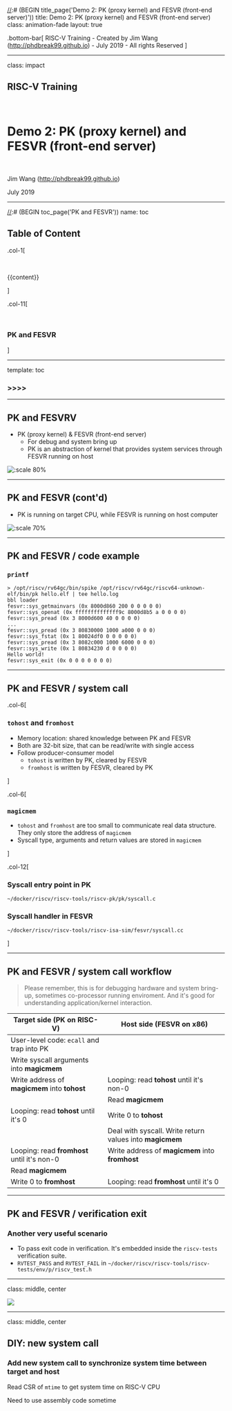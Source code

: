 [//]:# (BEGIN title_page('Demo 2: PK (proxy kernel) and FESVR (front-end server)'))
title: Demo 2: PK (proxy kernel) and FESVR (front-end server)
class: animation-fade
layout: true

<!-- This slide will serve as the base layout for all your slides -->

.bottom-bar[
RISC-V Training - Created by Jim Wang (http://phdbreak99.github.io) - July 2019 - All rights Reserved
]

---

class: impact

## RISC-V Training

&nbsp;

# Demo 2: PK (proxy kernel) and FESVR (front-end server)

&nbsp;

Jim Wang (http://phdbreak99.github.io)

July 2019

[//]:# (END)

---

[//]:# (BEGIN toc_page('PK and FESVR'))
name: toc

## Table of Content

.col-1[

&nbsp;

{{content}}

]

.col-11[

&nbsp;

### PK and FESVR

]

[//]:# (END)

---

[//]:# (BEGIN toc)
template: toc

### >>>>
[//]:# (END)

---

## PK and FESVRV

-   PK (proxy kernel) & FESVR (front-end server)
    -   For debug and system bring up
    -   PK is an abstraction of kernel that provides system services through FESVR running on host

![:scale 80%](image/riscv-pk-fesvr.png)

---

## PK and FESVR (cont'd)

-   PK is running on target CPU, while FESVR is running on host computer

![:scale 70%](image/fesvr-diagram.png)

---

## PK and FESVR / code example

### `printf`

```shell
> /opt/riscv/rv64gc/bin/spike /opt/riscv/rv64gc/riscv64-unknown-elf/bin/pk hello.elf | tee hello.log
bbl loader
fesvr::sys_getmainvars (0x 8000d860 200 0 0 0 0 0)
fesvr::sys_openat (0x ffffffffffffff9c 8000d8b5 a 0 0 0 0)
fesvr::sys_pread (0x 3 8000d600 40 0 0 0 0)
...
fesvr::sys_pread (0x 3 80830000 1000 a000 0 0 0)
fesvr::sys_fstat (0x 1 80024df0 0 0 0 0 0)
fesvr::sys_pread (0x 3 8082c000 1000 6000 0 0 0)
fesvr::sys_write (0x 1 80834230 d 0 0 0 0)
Hello world!
fesvr::sys_exit (0x 0 0 0 0 0 0 0)
```

---

## PK and FESVR / system call

.col-6[

### `tohost` and `fromhost`

-   Memory location: shared knowledge between PK and FESVR
-   Both are 32-bit size, that can be read/write with single access
-   Follow producer-consumer model
    -   `tohost` is written by PK, cleared by FESVR
    -   `fromhost` is written by FESVR, cleared by PK

]

.col-6[

### `magicmem`

-   `tohost` and `fromhost` are too small to communicate real data structure. They only store the address of `magicmem`
-   Syscall type, arguments and return values are stored in `magicmem`

]

.col-12[

### Syscall entry point in PK

`~/docker/riscv/riscv-tools/riscv-pk/pk/syscall.c`

### Syscall handler in FESVR

`~/docker/riscv/riscv-tools/riscv-isa-sim/fesvr/syscall.cc`

]

---

## PK and FESVR / system call workflow

> Please remember, this is for debugging hardware and system bring-up, sometimes co-processor running enviroment. And it's good for understanding application/kernel interaction.

| Target side (PK on RISC-V)                    | Host side (FESVR on x86)                                 |
| --------------------------------------------- | -------------------------------------------------------- |
| User-level code: `ecall` and trap into PK     |                                                          |
| Write syscall arguments into **magicmem**     |                                                          |
| Write address of **magicmem** into **tohost** | Looping: read **tohost** until it's non-0                |
|                                               | Read **magicmem**                                        |
| Looping: read **tohost** until it's 0         | Write 0 to **tohost**                                    |
|                                               | Deal with syscall. Write return values into **magicmem** |
| Looping: read **fromhost** until it's non-0   | Write address of **magicmem** into **fromhost**          |
| Read **magicmem**                             |                                                          |
| Write 0 to **fromhost**                       | Looping: read **fromhost** until it's 0                  |



---

## PK and FESVR / verification exit

### Another very useful scenario

- To pass exit code in verification. It's embedded inside the `riscv-tests` verification suite.
- `RVTEST_PASS` and `RVTEST_FAIL` in `~/docker/riscv/riscv-tools/riscv-tests/env/p/riscv_test.h`

---

[//]:# (BEGIN thanks)
class: middle, center

![](./image/thanks.jpg)

[//]:# (END)

---

class: middle, center

## DIY: new system call

### Add new system call to synchronize system time between target and host

Read CSR of `mtime` to get system time on RISC-V CPU

Need to use assembly code sometime
